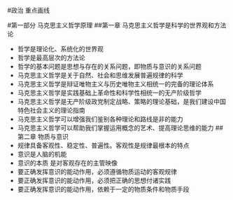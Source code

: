 #政治 重点画线

#第一部分 马克思主义哲学原理
##第一章 马克思主义哲学是科学的世界观和方法论
* 哲学是理论化、系统化的世界观
* 哲学是最高层次的方法论
* 哲学的基本问题是思想与存在的关系问题，即物质与意识的关系问题
* 马克思主义哲学是关于自然、社会和思维发展普遍规律的科学
* 马克思主义哲学是辩证唯物主义与历史唯物主义相统一的完备的理论体系
* 马克思主义哲学是实践基础上革命性和科学性相统一的无产阶级哲学
* 马克思主义哲学是无产阶级政党制定战略、策略的理论基础，是我们建设中国特色社会主义的理论指南
* 马克思主义哲学可以增强我们鉴别各种理论和路线是非的能力
* 马克思主义哲学可以帮助我们掌握运用概念的艺术、提高理论思维的能力
##第二章 物质与意识
* 规律具备客观性、稳定性、普遍性。客观性是规律最根本的特点
* 意识是人脑的机能
* 意识的本质 是对客观存在的主管映像
* 要正确发挥意识的能动作用，必须遵循物质运动的客观规律
* 要正确发挥意识的能动作用，必须把正确的思想付诸实践
* 要正确发挥意识的能动作用，依赖于一定的物质条件和物质手段
